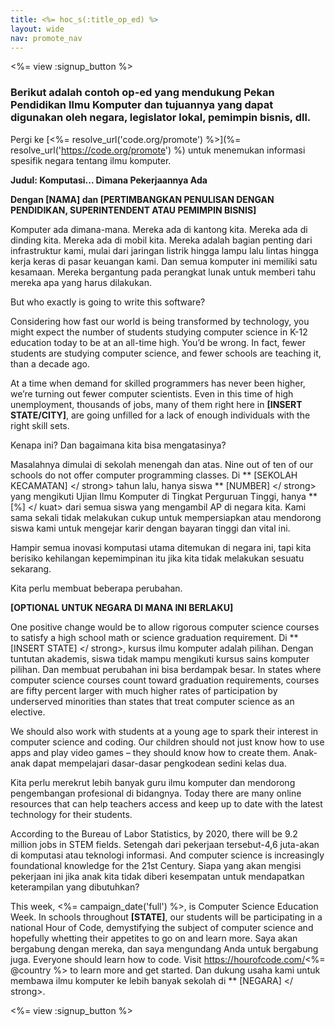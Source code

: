 ```yaml
---
title: <%= hoc_s(:title_op_ed) %>
layout: wide
nav: promote_nav
---
```

<%= view :signup_button %>

### Berikut adalah contoh op-ed yang mendukung Pekan Pendidikan Ilmu Komputer dan tujuannya yang dapat digunakan oleh negara, legislator lokal, pemimpin bisnis, dll.

  


Pergi ke [<%= resolve_url('code.org/promote') %>](%= resolve_url('https://code.org/promote') %) untuk menemukan informasi spesifik negara tentang ilmu komputer.

**Judul: Komputasi... Dimana Pekerjaannya Ada**

**Dengan [NAMA] dan [PERTIMBANGKAN PENULISAN DENGAN PENDIDIKAN, SUPERINTENDENT ATAU PEMIMPIN BISNIS]**

Komputer ada dimana-mana. Mereka ada di kantong kita. Mereka ada di dinding kita. Mereka ada di mobil kita. Mereka adalah bagian penting dari infrastruktur kami, mulai dari jaringan listrik hingga lampu lalu lintas hingga kerja keras di pasar keuangan kami. Dan semua komputer ini memiliki satu kesamaan. Mereka bergantung pada perangkat lunak untuk memberi tahu mereka apa yang harus dilakukan.

But who exactly is going to write this software?

Considering how fast our world is being transformed by technology, you might expect the number of students studying computer science in K-12 education today to be at an all-time high. You’d be wrong. In fact, fewer students are studying computer science, and fewer schools are teaching it, than a decade ago.

At a time when demand for skilled programmers has never been higher, we’re turning out fewer computer scientists. Even in this time of high unemployment, thousands of jobs, many of them right here in **[INSERT STATE/CITY]**, are going unfilled for a lack of enough individuals with the right skill sets.

Kenapa ini? Dan bagaimana kita bisa mengatasinya?

Masalahnya dimulai di sekolah menengah dan atas. Nine out of ten of our schools do not offer computer programming classes. Di ** [SEKOLAH KECAMATAN] </ strong> tahun lalu, hanya siswa ** [NUMBER] </ strong> yang mengikuti Ujian Ilmu Komputer di Tingkat Perguruan Tinggi, hanya ** [%] </ kuat> dari semua siswa yang mengambil AP di negara kita. Kami sama sekali tidak melakukan cukup untuk mempersiapkan atau mendorong siswa kami untuk mengejar karir dengan bayaran tinggi dan vital ini.</p> 

Hampir semua inovasi komputasi utama ditemukan di negara ini, tapi kita berisiko kehilangan kepemimpinan itu jika kita tidak melakukan sesuatu sekarang.

Kita perlu membuat beberapa perubahan.

**[OPTIONAL UNTUK NEGARA DI MANA INI BERLAKU]**

One positive change would be to allow rigorous computer science courses to satisfy a high school math or science graduation requirement. Di ** [INSERT STATE] </ strong>, kursus ilmu komputer adalah pilihan. Dengan tuntutan akademis, siswa tidak mampu mengikuti kursus sains komputer pilihan. Dan membuat perubahan ini bisa berdampak besar. In states where computer science courses count toward graduation requirements, courses are fifty percent larger with much higher rates of participation by underserved minorities than states that treat computer science as an elective.</p> 

We should also work with students at a young age to spark their interest in computer science and coding. Our children should not just know how to use apps and play video games – they should know how to create them. Anak-anak dapat mempelajari dasar-dasar pengkodean sedini kelas dua.

Kita perlu merekrut lebih banyak guru ilmu komputer dan mendorong pengembangan profesional di bidangnya. Today there are many online resources that can help teachers access and keep up to date with the latest technology for their students.

According to the Bureau of Labor Statistics, by 2020, there will be 9.2 million jobs in STEM fields. Setengah dari pekerjaan tersebut-4,6 juta-akan di komputasi atau teknologi informasi. And computer science is increasingly foundational knowledge for the 21st Century. Siapa yang akan mengisi pekerjaan ini jika anak kita tidak diberi kesempatan untuk mendapatkan keterampilan yang dibutuhkan?

This week, <%= campaign_date('full') %>, is Computer Science Education Week. In schools throughout **[STATE]**, our students will be participating in a national Hour of Code, demystifying the subject of computer science and hopefully whetting their appetites to go on and learn more. Saya akan bergabung dengan mereka, dan saya mengundang Anda untuk bergabung juga. Everyone should learn how to code. Visit https://hourofcode.com/<%= @country %> to learn more and get started. Dan dukung usaha kami untuk membawa ilmu komputer ke lebih banyak sekolah di ** [NEGARA] </ strong>.</p> 

<%= view :signup_button %>